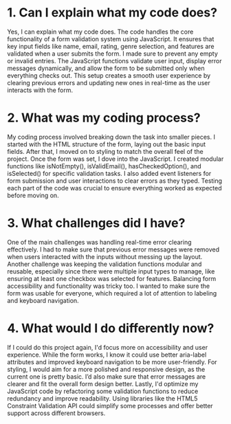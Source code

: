 # 1. Can I explain what my code does?

Yes, I can explain what my code does. The code handles the core functionality of a form validation system using JavaScript. It ensures that key input fields like name, email, rating, genre selection, and features are validated when a user submits the form. I made sure to prevent any empty or invalid entries. The JavaScript functions validate user input, display error messages dynamically, and allow the form to be submitted only when everything checks out. This setup creates a smooth user experience by clearing previous errors and updating new ones in real-time as the user interacts with the form.

# 2. What was my coding process?

My coding process involved breaking down the task into smaller pieces. I started with the HTML structure of the form, laying out the basic input fields. After that, I moved on to styling to match the overall feel of the project. Once the form was set, I dove into the JavaScript. I created modular functions like isNotEmpty(), isValidEmail(), hasCheckedOption(), and isSelected() for specific validation tasks. I also added event listeners for form submission and user interactions to clear errors as they typed. Testing each part of the code was crucial to ensure everything worked as expected before moving on.

# 3. What challenges did I have?

One of the main challenges was handling real-time error clearing effectively. I had to make sure that previous error messages were removed when users interacted with the inputs without messing up the layout. Another challenge was keeping the validation functions modular and reusable, especially since there were multiple input types to manage, like ensuring at least one checkbox was selected for features. Balancing form accessibility and functionality was tricky too. I wanted to make sure the form was usable for everyone, which required a lot of attention to labeling and keyboard navigation.

# 4. What would I do differently now?

If I could do this project again, I'd focus more on accessibility and user experience. While the form works, I know it could use better aria-label attributes and improved keyboard navigation to be more user-friendly. For styling, I would aim for a more polished and responsive design, as the current one is pretty basic. I’d also make sure that error messages are clearer and fit the overall form design better. Lastly, I'd optimize my JavaScript code by refactoring some validation functions to reduce redundancy and improve readability. Using libraries like the HTML5 Constraint Validation API could simplify some processes and offer better support across different browsers.
